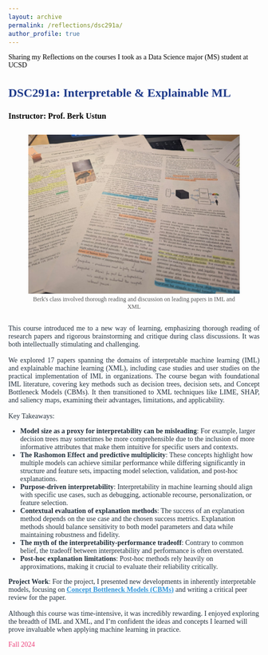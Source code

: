 ```yaml
---
layout: archive
permalink: /reflections/dsc291a/
author_profile: true
---
```


<div style="display: flex; align-items: center; font-size: 14px; font-family: 'Times New Roman', Times, serif; color:rgb(0, 0, 0); margin-top: 15px;">
    Sharing my Reflections on the courses I took as a Data Science major (MS) student at UCSD
</div>

<div style="justify-content: center; align-items: center; font-family: 'Times New Roman', Times, serif;">
  <div style="flex: 1; font-size: 14px; color: #212f3c;">
    <h3 style="color: #1e3a8a; font-size: 24px; font-family: 'Times New Roman', Times, serif;">DSC291a: Interpretable & Explainable ML</h3>
    <p><strong style="color: black; font-size: 16px;">Instructor: Prof. Berk Ustun </strong></p>
    <div style="text-align: center;">
      <figure style="display: inline-block; text-align: center; position: relative;">
        <img src="/assets/images/dsc291a.jpeg" alt="DSC291a Course Logo" style="width: 500px; height: auto;">
        <figcaption style="font-size: 12px; color: #555;">Berk's class involved thorough reading and discussion on leading papers in IML and XML</figcaption>
      </figure>
    </div>
    <p style="font-size: 14px; color: #212f3c; text-align: justify;">
      This course introduced me to a new way of learning, emphasizing thorough reading of research papers and rigorous brainstorming and critique during class discussions. It was both intellectually stimulating and challenging.<br><br>
      We explored 17 papers spanning the domains of interpretable machine learning (IML) and explainable machine learning (XML), including case studies and user studies on the practical implementation of IML in organizations. The course began with foundational IML literature, covering key methods such as decision trees, decision sets, and Concept Bottleneck Models (CBMs). It then transitioned to XML techniques like LIME, SHAP, and saliency maps, examining their advantages, limitations, and applicability.<br><br>
      Key Takeaways:
      <ul>
        <li><strong>Model size as a proxy for interpretability can be misleading</strong>: For example, larger decision trees may sometimes be more comprehensible due to the inclusion of more informative attributes that make them intuitive for specific users and contexts.</li>
        <li><strong>The Rashomon Effect and predictive multiplicity</strong>: These concepts highlight how multiple models can achieve similar performance while differing significantly in structure and feature sets, impacting model selection, validation, and post-hoc explanations.</li>
        <li><strong>Purpose-driven interpretability</strong>: Interpretability in machine learning should align with specific use cases, such as debugging, actionable recourse, personalization, or feature selection.</li>
        <li><strong>Contextual evaluation of explanation methods</strong>: The success of an explanation method depends on the use case and the chosen success metrics. Explanation methods should balance sensitivity to both model parameters and data while maintaining robustness and fidelity.</li>
        <li><strong>The myth of the interpretability-performance tradeoff</strong>: Contrary to common belief, the tradeoff between interpretability and performance is often overstated.</li>
        <li><strong>Post-hoc explanation limitations</strong>: Post-hoc methods rely heavily on approximations, making it crucial to evaluate their reliability critically.</li>
      </ul>
      <strong>Project Work</strong>: For the project, I presented new developments in inherently interpretable models, focusing on <a href="https://arxiv.org/abs/2007.04612" style="color: #3498db;"><strong>Concept Bottleneck Models (CBMs)</strong></a> and writing a critical peer review for the paper.<br><br>
      Although this course was time-intensive, it was incredibly rewarding. I enjoyed exploring the breadth of IML and XML, and I’m confident the ideas and concepts I learned will prove invaluable when applying machine learning in practice.
    </p>
    <p style="font-size: 14px; color: #ec407a;">Fall 2024</p>
  </div>
</div>
